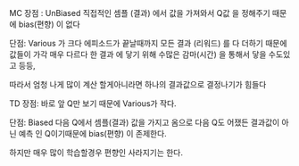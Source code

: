 
MC
장점 : UnBiased
직접적인 셈플 (결과) 에서 값을 가져와서 Q값 을 정해주기 때문에
bias(편향) 이 없다

단점: Various 가 크다
에피소드가 끝날때까지 모든 결과 (리워드) 를 다 더하기 때문에 값들이 가각 매우 다르다
한 결과 에 닿기 위해 수많은  감마(시간) 을 통해서 닿을 수도있고 등등,

따라서 엄청 나게 많이 계산 할게아니라면
하나의 결과값으로 결정나기가 힘들다

TD
장점:
바로 앞 Q만 보기 때문에 Various가 작다.

단점: Biased
다음 Q에서 셈플(결과) 값을 가지고 옴으로 다음 Q도 어쟀든 결과값이 아닌
예측 인 Q이기때문에 bias(편향) 이 존제한다.

하지만 매우 많이 학습할경우 편향인 사라지기는 한다.

